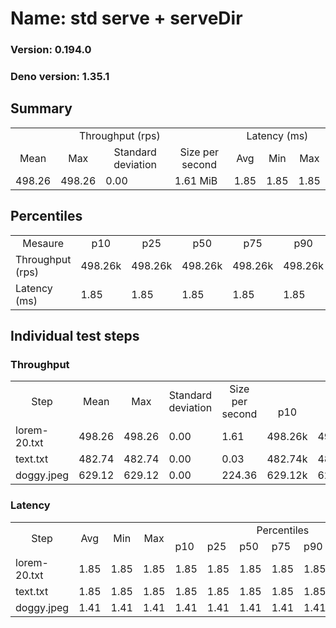 # Name: std serve + serveDir 
  
  ### Version: 0.194.0
  ### Deno version: 1.35.1

## Summary
<table>
<tr>
    <td align="center" colspan="4">Throughput (rps)</td>
    <td align="center" colspan="3">Latency (ms)</td>
</tr>
<tr>
    <td align="center">Mean</td>
    <td align="center">Max</td>
    <td align="center">Standard deviation</td>
    <td align="center">Size per second</td>
    <td align="center">Avg</td>
    <td align="center">Min</td>
    <td align="center">Max</td>
</tr>
<tr>
    <td>498.26</td>
    <td>498.26</td>
    <td>0.00</td>
    <td>1.61 MiB</td>
    <td>1.85</td>
    <td>1.85</td>
    <td>1.85</td>
</tr>
</table>

## Percentiles

<table>
<tr>
  <td align="center">Mesaure</td>
  <td align="center">p10</td>
  <td align="center">p25</td>
  <td align="center">p50</td>
  <td align="center">p75</td>
  <td align="center">p90</td>
  <td align="center">p95</td>
  <td align="center">p99</td>
</tr>
<tr>
  <td>Throughput (rps)</td>
  <td>498.26k</td>
  <td>498.26k</td>
  <td>498.26k</td>
  <td>498.26k</td>
  <td>498.26k</td>
  <td>498.26k</td>
  <td>498.26k</td>
</tr>
<tr>
  <td>Latency (ms)</td>
  <td>1.85</td>
  <td>1.85</td>
  <td>1.85</td>
  <td>1.85</td>
  <td>1.85</td>
  <td>1.85</td>
  <td>1.85</td>
</tr>
</table>

## Individual test steps

### Throughput

<table>
<tr>
  <td align="center" rowspan="2">Step</td>
  <td align="center" rowspan="2">Mean</td>
  <td align="center" rowspan="2">Max</td>
  <td align="center" rowspan="2">Standard deviation</td>
  <td align="center" rowspan="2">Size per second</td>
  <td align="center" colspan="7">Percentiles</td>
</tr>
<tr>
  <!-- still Step -->
  <!-- still Mean -->
  <!-- still Max -->
  <!-- still Standard deviation -->
  <!-- still Size per second -->
  <td align="center">p10</td>
  <td align="center">p25</td>
  <td align="center">p50</td>
  <td align="center">p75</td>
  <td align="center">p90</td>
  <td align="center">p95</td>
  <td align="center">p99</td>
</tr>
<tr>
  <td>lorem-20.txt</td>
  <td>498.26</td>
  <td>498.26</td>
  <td>0.00</td>
  <td>1.61</td>
  <td>498.26k</td>
  <td>498.26k</td>
  <td>498.26k</td>
  <td>498.26k</td>
  <td>498.26k</td>
  <td>498.26k</td>
  <td>498.26k</td>
</tr><tr>
  <td>text.txt</td>
  <td>482.74</td>
  <td>482.74</td>
  <td>0.00</td>
  <td>0.03</td>
  <td>482.74k</td>
  <td>482.74k</td>
  <td>482.74k</td>
  <td>482.74k</td>
  <td>482.74k</td>
  <td>482.74k</td>
  <td>482.74k</td>
</tr><tr>
  <td>doggy.jpeg</td>
  <td>629.12</td>
  <td>629.12</td>
  <td>0.00</td>
  <td>224.36</td>
  <td>629.12k</td>
  <td>629.12k</td>
  <td>629.12k</td>
  <td>629.12k</td>
  <td>629.12k</td>
  <td>629.12k</td>
  <td>629.12k</td>
</tr></table>

### Latency

<table>
<tr>
  <td align="center" rowspan="2">Step</td>
  <td align="center" rowspan="2">Avg</td>
  <td align="center" rowspan="2">Min</td>
  <td align="center" rowspan="2">Max</td>
  <td align="center" colspan="7">Percentiles</td>
</tr>
<tr>
  <!-- still Avg -->
  <!-- still Min -->
  <!-- still Max -->
  <td>p10</td>
  <td>p25</td>
  <td>p50</td>
  <td>p75</td>
  <td>p90</td>
  <td>p95</td>
  <td>p99</td>
</tr>
<tr>
  <td>lorem-20.txt</td>
  <td>1.85</td>
  <td>1.85</td>
  <td>1.85</td>
  <td>1.85</td>
  <td>1.85</td>
  <td>1.85</td>
  <td>1.85</td>
  <td>1.85</td>
  <td>1.85</td>
  <td>1.85</td>
</tr><tr>
  <td>text.txt</td>
  <td>1.85</td>
  <td>1.85</td>
  <td>1.85</td>
  <td>1.85</td>
  <td>1.85</td>
  <td>1.85</td>
  <td>1.85</td>
  <td>1.85</td>
  <td>1.85</td>
  <td>1.85</td>
</tr><tr>
  <td>doggy.jpeg</td>
  <td>1.41</td>
  <td>1.41</td>
  <td>1.41</td>
  <td>1.41</td>
  <td>1.41</td>
  <td>1.41</td>
  <td>1.41</td>
  <td>1.41</td>
  <td>1.41</td>
  <td>1.41</td>
</tr></table>